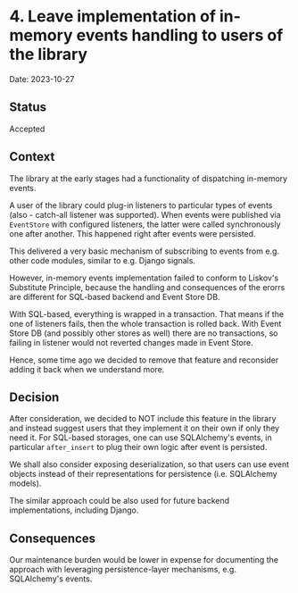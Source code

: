 # 4. Leave implementation of in-memory events handling to users of the library
 
Date: 2023-10-27

## Status

Accepted

## Context

The library at the early stages had a functionality of dispatching in-memory events.

A user of the library could plug-in listeners to particular types of events (also - catch-all listener was supported).
When events were published via `EventStore` with configured listeners, the latter were called synchronously one after another. This happened right after events were persisted.

This delivered a very basic mechanism of subscribing to events from e.g. other code modules, similar to e.g. Django signals.

However, in-memory events implementation failed to conform to Liskov's Substitute Principle, because the handling and consequences of the erorrs are different for SQL-based backend and Event Store DB.

With SQL-based, everything is wrapped in a transaction. That means if the one of listeners fails, then the whole transaction is rolled back. With Event Store DB (and possibly other stores as well) there are no transactions, so failing in listener would not reverted changes made in Event Store.

Hence, some time ago we decided to remove that feature and reconsider adding it back when we understand more. 

## Decision

After consideration, we decided to NOT include this feature in the library and instead suggest users that they implement it on their own if only they need it. For SQL-based storages, one can use SQLAlchemy's events, in particular `after_insert` to plug their own logic after event is persisted.

We shall also consider exposing deserialization, so that users can use event objects instead of their representations for persistence (i.e. SQLAlchemy models).

The similar approach could be also used for future backend implementations, including Django.

## Consequences

Our maintenance burden would be lower in expense for documenting the approach with leveraging persistence-layer mechanisms, e.g. SQLAlchemy's events.
